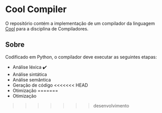 # Cool Compiler

O repositório contém a implementação de um compilador da linguagem [Cool](http://www2.ic.uff.br/~bazilio/cursos/compiladores/material/cool-manual.pdf) para a disciplina de Compiladores.

## Sobre

Codificado em Python, o compilador deve executar as seguintes etapas:
- Análise léxica      ✔️
- Análise sintática
- Análise semântica
- Geração de código
<<<<<<< HEAD
- Otimização 
=======
- Otimização 
>>>>>>> desenvolvimento

